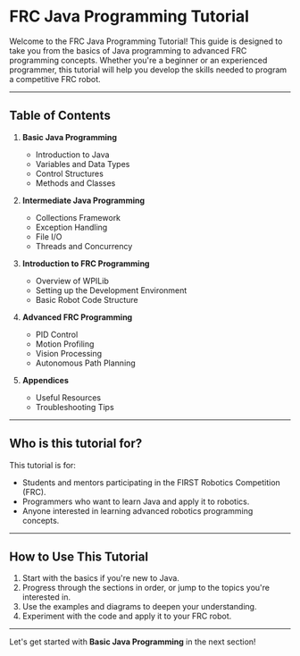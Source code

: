 
# FRC Java Programming Tutorial

Welcome to the FRC Java Programming Tutorial! This guide is designed to take you from the basics of Java programming to advanced FRC programming concepts. Whether you're a beginner or an experienced programmer, this tutorial will help you develop the skills needed to program a competitive FRC robot.

---

## Table of Contents

1. **Basic Java Programming**
   - Introduction to Java
   - Variables and Data Types
   - Control Structures
   - Methods and Classes

2. **Intermediate Java Programming**
   - Collections Framework
   - Exception Handling
   - File I/O
   - Threads and Concurrency

3. **Introduction to FRC Programming**
   - Overview of WPILib
   - Setting up the Development Environment
   - Basic Robot Code Structure

4. **Advanced FRC Programming**
   - PID Control
   - Motion Profiling
   - Vision Processing
   - Autonomous Path Planning

5. **Appendices**
   - Useful Resources
   - Troubleshooting Tips

---

## Who is this tutorial for?

This tutorial is for:
- Students and mentors participating in the FIRST Robotics Competition (FRC).
- Programmers who want to learn Java and apply it to robotics.
- Anyone interested in learning advanced robotics programming concepts.

---

## How to Use This Tutorial

1. Start with the basics if you're new to Java.
2. Progress through the sections in order, or jump to the topics you're interested in.
3. Use the examples and diagrams to deepen your understanding.
4. Experiment with the code and apply it to your FRC robot.

---

Let's get started with **Basic Java Programming** in the next section!
